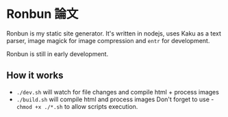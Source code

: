 # Ronbun 論文

Ronbun is my static site generator. It's written in nodejs, uses Kaku as a text parser, image magick for image compression and `entr` for development.

Ronbun is still in early development.

## How it works

- `./dev.sh` will watch for file changes and compile html + process images
- `./build.sh` will compile html and process images
Don't forget to use - `chmod +x ./*.sh` to allow scripts execution.
